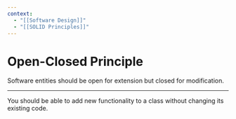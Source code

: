 ```yaml
---
context:
  - "[[Software Design]]"
  - "[[SOLID Principles]]"
---
```


# Open-Closed Principle

Software entities should be open for extension but closed for modification.

---

You should be able to add new functionality to a class without changing its existing code.
